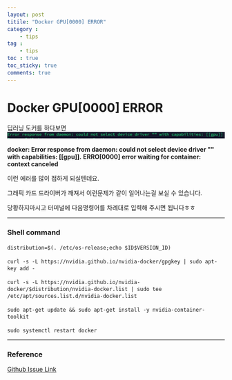 ```yaml
---
layout: post
titile: "Docker GPU[0000] ERROR"
category :
    - tips
tag :
    - tips
toc : true
toc_sticky: true
comments: true
---
```

# Docker GPU[0000] ERROR

딥러닝 도커를 하다보면
![image](/assets/images/23_4/docker_error.png)

__docker: Error response from daemon: could not select device driver "" with capabilities: [[gpu]].__
__ERRO[0000] error waiting for container: context canceled__

이런 에러를 많이 접하게 되실텐데요. [](/_posts/tips/2023-09-18-solve_graphic_card_collision_problem.md)
 
그래픽 카드 드라이버가 깨져서 이런문제가 같이 일어나는걸 보실 수 있습니다.
 
당황하지마시고 터미널에 다음명령어를 차례대로 입력해 주시면 됩니다ㅎㅎ

--------------
### Shell command
```shell
distribution=$(. /etc/os-release;echo $ID$VERSION_ID)
 
curl -s -L https://nvidia.github.io/nvidia-docker/gpgkey | sudo apt-key add -
 
curl -s -L https://nvidia.github.io/nvidia-docker/$distribution/nvidia-docker.list | sudo tee /etc/apt/sources.list.d/nvidia-docker.list
 
sudo apt-get update && sudo apt-get install -y nvidia-container-toolkit
 
sudo systemctl restart docker
```
--------------
### Reference
[Github Issue Link](https://github.com/NVIDIA/nvidia-docker/issues/1034)